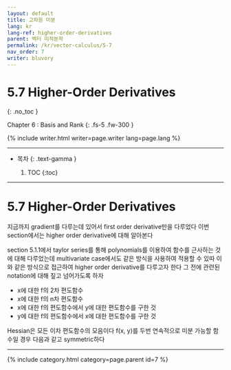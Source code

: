 ```yaml
---
layout: default
title: 고차원 미분
lang: kr
lang-ref: higher-order-derivatives
parent: 벡터 미적분학
permalink: /kr/vector-calculus/5-7
nav_order: 7
writer: bluvory
---
```


# 5.7 Higher-Order Derivatives
{: .no_toc }


Chapter 6 : Basis and Rank
{: .fs-5 .fw-300 }


{% include writer.html writer=page.writer lang=page.lang %}

---

- 목차
    {: .text-gamma }

    1. TOC
    {:toc}

---

# 5.7 Higher-Order Derivatives
지금까지 gradient를 다루는데 있어서 first order derivative만을 다루었다
이번 section에서는 higher order derivative에 대해 알아본다

section 5.1.1에서 taylor series를 통해 polynomials를 이용하여 함수를 근사하는 것에 대해 다루었는데 multivariate case에서도 같은 방식을 사용하여 적용할 수 있따
이와 같은 방식으로 접근하여 higher order derivative를 다루고자 한다
그 전에 관련된 notation에 대해 짚고 넘어가도록 하자

- x에 대한 f의 2차 편도함수
- x에 대한 f의 n차 편도함수
- x에 대한 f의 편도함수에서 y에 대한 편도함수를 구한 것
- y에 대한 f의 편도함수에서 x에 대한 편도함수를 구한 것


Hessian은 모든 이차 편도함수의 모음이다
f(x, y)를 두번 연속적으로 미분 가능할 함수일 경우 다음과 같고 symmetric하다

---

{% include category.html category=page.parent id=7 %}
